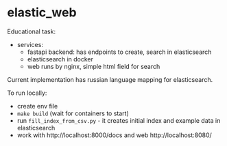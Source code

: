 # elastic_web

Educational task:
- services:
    - fastapi backend: has endpoints to create, search in elasticsearch
    - elasticsearch in docker
    - web runs by nginx, simple html field for search


Current implementation has russian language mapping for elasticsearch.


To run locally:
- create env file
- `make build` (wait for containers to start)
- run `fill_index_from_csv.py` - it creates initial index and example data in elasticsearch
- work with http://localhost:8000/docs and web http://localhost:8080/

